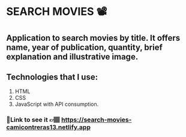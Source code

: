 # SEARCH MOVIES 📽
## Application to search movies by title. It offers name, year of publication, quantity, brief explanation and illustrative image.
## Technologies that I use:
1. HTML
2. CSS
3. JavaScript with API consumption.
### 🚀Link to see it 👉🏽 https://search-movies-camicontreras13.netlify.app
